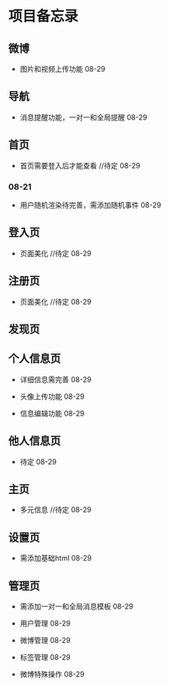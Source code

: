 # 项目备忘录

## 微博

- 图片和视频上传功能 08-29

## 导航

- 消息提醒功能，一对一和全局提醒 08-29

## 首页

- 首页需要登入后才能查看 //待定 08-29

### 08-21

- 用户随机渲染待完善，需添加随机事件 08-29


## 登入页

- 页面美化 //待定 08-29

## 注册页

- 页面美化 //待定 08-29

## 发现页

## 个人信息页

- 详细信息需完善 08-29

- 头像上传功能 08-29

- 信息编辑功能 08-29

## 他人信息页

- 待定 08-29

## 主页

- 多元信息 //待定 08-29

## 设置页

- 需添加基础html 08-29


## 管理页

- 需添加一对一和全局消息模板 08-29

- 用户管理 08-29

- 微博管理 08-29

- 标签管理 08-29

- 微博特殊操作 08-29
